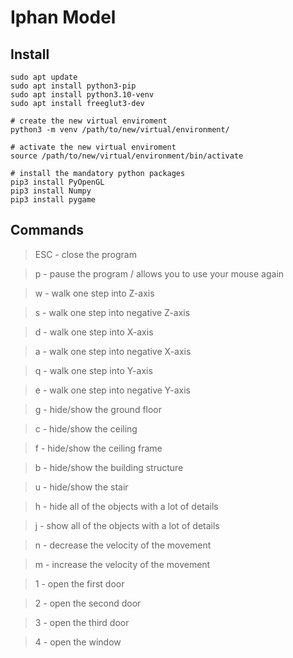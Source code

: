 # Iphan Model

## Install

```shell
sudo apt update
sudo apt install python3-pip
sudo apt install python3.10-venv
sudo apt install freeglut3-dev

# create the new virtual enviroment
python3 -m venv /path/to/new/virtual/environment/

# activate the new virtual enviroment
source /path/to/new/virtual/environment/bin/activate

# install the mandatory python packages
pip3 install PyOpenGL
pip3 install Numpy
pip3 install pygame
```

## Commands

> ESC - close the program

> p - pause the program / allows you to use your mouse again

> w - walk one step into Z-axis

> s - walk one step into negative Z-axis

> d - walk one step into X-axis

> a - walk one step into negative X-axis

> q - walk one step into Y-axis

> e - walk one step into negative Y-axis

> g - hide/show the ground floor

> c - hide/show the ceiling

> f - hide/show the ceiling frame

> b - hide/show the building structure

> u - hide/show the stair

> h - hide all of the objects with a lot of details

> j - show all of the objects with a lot of details

> n - decrease the velocity of the movement

> m - increase the velocity of the movement

> 1 - open the first door

> 2 - open the second door

> 3 - open the third door

> 4 - open the window
